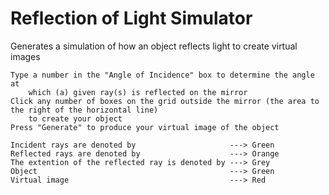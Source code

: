 # Reflection of Light Simulator
Generates a simulation of how an object reflects light to create virtual images

    Type a number in the "Angle of Incidence" box to determine the angle at 
        which (a) given ray(s) is reflected on the mirror
    Click any number of boxes on the grid outside the mirror (the area to the right of the horizontal line)
        to create your object
    Press "Generate" to produce your virtual image of the object
    
    Incident rays are denoted by                     ---> Green
    Reflected rays are denoted by                    ---> Orange
    The extention of the reflected ray is denoted by ---> Grey
    Object                                           ---> Green
    Virtual image                                    ---> Red


